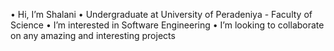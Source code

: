 •	Hi, I’m Shalani
•	Undergraduate at University of Peradeniya - Faculty of Science
•	I’m interested in Software Engineering
•	I’m looking to collaborate on any amazing and interesting projects
